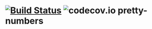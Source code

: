 [![Build Status](https://travis-ci.org/vfxGer/pretty-numbers.svg?branch=master)](https://travis-ci.org/vfxGer/pretty-numbers)
![codecov.io](https://codecov.io/gh/vfxGer/pretty-numbers/coverage.svg?branch=master)
pretty-numbers
==============
